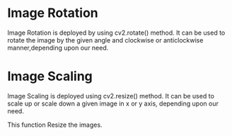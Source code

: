 
# Image Rotation

Image Rotation is deployed by using cv2.rotate() method. It can be used to rotate the image by the given angle and clockwise or anticlockwise manner,depending upon our need.
# Image Scaling

Image Scaling is deployed using cv2.resize() method. It can be used to scale up or scale down a given image in x or y axis, depending upon our need.

This function Resize the images.
